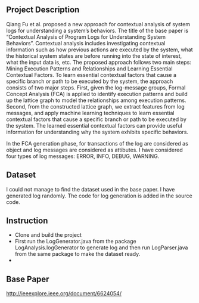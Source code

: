 ## Project Description
Qiang Fu et al. proposed a new approach for contextual analysis of system logs for understanding a system’s behaviors. The title of the base paper is “Contextual Analysis of Program Logs for Understanding System Behaviors”. Contextual analysis includes investigating contextual information such as how previous actions are executed by the system, what the historical system states are before running into the state of interest, what the input data is, etc.
The proposed approach follows two main steps: Mining Execution Patterns and Relationships and Learning Essential Contextual Factors.
To learn essential contextual factors that cause a specific branch or path to be executed by the system, the approach consists of two major steps. First, given the log-message groups, Formal Concept Analysis (FCA) is applied to identify execution patterns and build up the lattice graph to model the relationships among execution patterns. Second, from the constructed lattice graph, we extract features from log messages, and apply machine learning techniques to learn essential contextual factors that cause a specific branch or path to be executed by the system.  The learned essential contextual factors can provide useful information for understanding why the system exhibits specific behaviors.

In the FCA generation phase, for transactions of the log are considered as object and log messages are considered as attibutes. I have considered four types of log messages: ERROR, INFO, DEBUG, WARNING. 


## Dataset
I could not manage to find the dataset used in the base paper. I have generated log randomly. The code for log generation is added in the source code.


## Instruction

- Clone and build the project
- First run the LogGenerator.java from the package LogAnalysis.logGenerator to generate log and then run LogParser.java from the same package to make the dataset ready.
- 


## Base Paper
http://ieeexplore.ieee.org/document/6624054/
